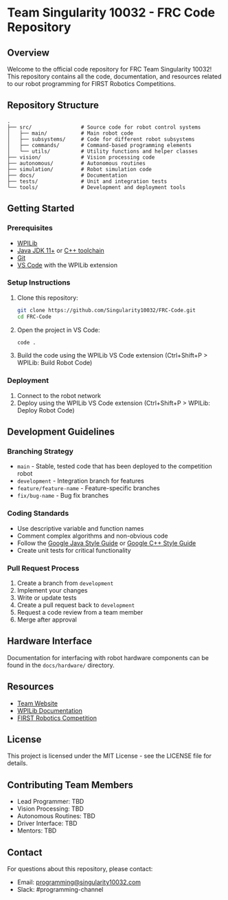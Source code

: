 # Team Singularity 10032 - FRC Code Repository

## Overview

Welcome to the official code repository for FRC Team Singularity 10032! This repository contains all the code, documentation, and resources related to our robot programming for FIRST Robotics Competitions.

## Repository Structure

```
.
├── src/                # Source code for robot control systems
│   ├── main/           # Main robot code
│   ├── subsystems/     # Code for different robot subsystems
│   ├── commands/       # Command-based programming elements
│   └── utils/          # Utility functions and helper classes
├── vision/             # Vision processing code
├── autonomous/         # Autonomous routines
├── simulation/         # Robot simulation code
├── docs/               # Documentation
├── tests/              # Unit and integration tests
└── tools/              # Development and deployment tools
```

## Getting Started

### Prerequisites

- [WPILib](https://github.com/wpilibsuite/allwpilib/releases)
- [Java JDK 11+](https://adoptopenjdk.net/) or [C++ toolchain](https://docs.wpilib.org/en/stable/docs/zero-to-robot/step-2/index.html)
- [Git](https://git-scm.com/downloads)
- [VS Code](https://code.visualstudio.com/) with the WPILib extension

### Setup Instructions

1. Clone this repository:
   ```bash
   git clone https://github.com/Singularity10032/FRC-Code.git
   cd FRC-Code
   ```

2. Open the project in VS Code:
   ```bash
   code .
   ```

3. Build the code using the WPILib VS Code extension (Ctrl+Shift+P > WPILib: Build Robot Code)

### Deployment

1. Connect to the robot network
2. Deploy using the WPILib VS Code extension (Ctrl+Shift+P > WPILib: Deploy Robot Code)

## Development Guidelines

### Branching Strategy

- `main` - Stable, tested code that has been deployed to the competition robot
- `development` - Integration branch for features
- `feature/feature-name` - Feature-specific branches
- `fix/bug-name` - Bug fix branches

### Coding Standards

- Use descriptive variable and function names
- Comment complex algorithms and non-obvious code
- Follow the [Google Java Style Guide](https://google.github.io/styleguide/javaguide.html) or [Google C++ Style Guide](https://google.github.io/styleguide/cppguide.html)
- Create unit tests for critical functionality

### Pull Request Process

1. Create a branch from `development`
2. Implement your changes
3. Write or update tests
4. Create a pull request back to `development`
5. Request a code review from a team member
6. Merge after approval

## Hardware Interface

Documentation for interfacing with robot hardware components can be found in the `docs/hardware/` directory.

## Resources

- [Team Website](https://singularity10032.com)
- [WPILib Documentation](https://docs.wpilib.org/)
- [FIRST Robotics Competition](https://www.firstinspires.org/robotics/frc)

## License

This project is licensed under the MIT License - see the LICENSE file for details.

## Contributing Team Members

- Lead Programmer: TBD
- Vision Processing: TBD
- Autonomous Routines: TBD
- Driver Interface: TBD
- Mentors: TBD

## Contact

For questions about this repository, please contact:
- Email: programming@singularity10032.com
- Slack: #programming-channel
